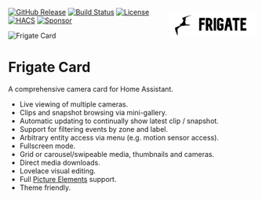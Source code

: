 <!-- markdownlint-disable first-line-heading -->
<!-- markdownlint-disable fenced-code-language -->
<!-- markdownlint-disable no-inline-html -->

<img src="https://raw.githubusercontent.com/blakeblackshear/frigate-hass-integration/master/images/frigate.png"
     alt="Frigate icon"
     width="35%"
     align="right"
     style="float: right; margin: 10px 0px 20px 20px;" />
[![GitHub Release](https://img.shields.io/github/release/dermotduffy/frigate-hass-card.svg?style=flat-square)](https://github.com/dermotduffy/frigate-hass-card/releases)
[![Build Status](https://img.shields.io/github/actions/workflow/status/dermotduffy/frigate-hass-card/build.yml?style=flat-square)](https://github.com/dermotduffy/frigate-hass-card/actions/workflows/build.yml)
[![License](https://img.shields.io/github/license/dermotduffy/frigate-hass-card.svg?style=flat-square)](LICENSE)
[![HACS](https://img.shields.io/badge/HACS-default-orange.svg?style=flat-square)](https://hacs.xyz) 
[![Sponsor](https://img.shields.io/static/v1?label=Sponsor&message=%E2%9D%A4&logo=GitHub&color=%23fe8e86&style=flat-square)](https://github.com/sponsors/dermotduffy) 

<img src="https://raw.githubusercontent.com/dermotduffy/frigate-hass-card/main/images/image-view.png" alt="Frigate Card" width="400px">

# Frigate Card

A comprehensive camera card for Home Assistant.

* Live viewing of multiple cameras.
* Clips and snapshot browsing via mini-gallery.
* Automatic updating to continually show latest clip / snapshot.
* Support for filtering events by zone and label.
* Arbitrary entity access via menu (e.g. motion sensor access).
* Fullscreen mode.
* Grid or carousel/swipeable media, thumbnails and cameras.
* Direct media downloads.
* Lovelace visual editing.
* Full [Picture Elements](https://www.home-assistant.io/lovelace/picture-elements/) support.
* Theme friendly.